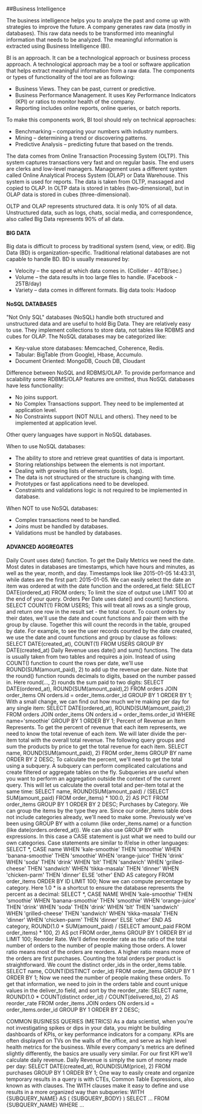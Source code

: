 ##Business Intelligence

The business intelligence helps you to analyze the past and come up with strategies to improve the future.
A company generates raw data (mostly in databases). This raw data needs to be transformed into meaningful information that needs to be analyzed. The meaningful information is extracted using Business Intelligence (BI).

BI is an approach. It can be a technological approach or business process approach. A technological approach may be a tool or software application that helps extract meaningful information from a raw data. The components or types of functionality of the tool are as following:
-	Business Views. They can be past, current or predictive.
-	Business Performance Management. It uses Key Performance Indicators (KPI) or ratios to monitor health of the company.
-	Reporting includes online reports, online queries, or batch reports.

To make this components work, BI tool should rely on technical approaches:
-	Benchmarking – comparing your numbers with industry numbers.
-	Mining – determining a trend or discovering patterns.
-	Predictive Analysis – predicting future that based on the trends. 

The data comes from Online Transaction Processing System (OLTP). This system captures transactions very fast and on regular basis. The end users are clerks and low-level managers. Management uses a different system called Online Analytical Process System (OLAP) or Data Warehouse. This system is used for reports. The data is taken from OLTP, massaged and copied to OLAP.
In OLTP data is stored in tables (two-dimensional), but in OLAP data is stored in cubes (three-dimensional).

OLTP and OLAP represents structured data. It is only 10% of all data. Unstructured data, such as logs, chats, social media, and correspondence, also called Big Data represents 90% of all data.

#### BIG DATA
Big data is difficult to process by traditional system (send, view, or edit). Big Data (BD) is organization-specific. Traditional relational databases are not capable to handle BD. BD is usually measured by:
-	Velocity – the speed at which data comes in. (Collider - 40TB/sec.)
-	Volume – the data results in too large files to handle. (Facebook - 25TB/day)
-	Variety – data comes in different formats.
Big data tools:
Hadoop

#### NoSQL DATABASES
"Not Only SQL" databases (NoSQL) handle both structured and unstructured data and are useful to hold Big Data. They are relatively easy to use. They implement collections to store data, not tables like RDBMS and cubes for OLAP. The NoSQL databases may be categorized like:
-	Key-value store databases: Memcached, Coherence, Redis.
-	Tabular: BigTable (from Google), Hbase, Accumulo.
-	Document Oriented: MongoDB, Couch DB, Cloudant

Difference between NoSQL and RDBMS/OLAP.
To provide performance and scalability some RDBMS/OLAP features are omitted, thus NoSQL databases have less functionality:
-	No joins support.
-	No Complex Transactions support. They need to be implemented at application level.
-	No Constraints support (NOT NULL and others). They need to be implemented at application level.

Other query languages have support in NoSQL databases.

When to use NoSQL databases:
-	The ability to store and retrieve great quantities of data is important.
-	Storing relationships between the elements is not important.
-	Dealing with growing lists of elements (posts, logs).
-	The data is not structured or the structure is changing with time.
-	Prototypes or fast applications need to be developed.
-	Constraints and validations logic is not required to be implemented in database.

When NOT to use NoSQL databases:
-	Complex transactions need to be handled.
-	Joins must be handled by databases.
-	Validations must be handled by databases.

#### ADVANCED AGGREGATES
Daily Count uses date() function. To get the Daily Metrics we need the date. Most dates in databases are timestamps, which have hours and minutes, as well as the year, month, and day. Timestamps look like 2015-01-05 14:43:31, while dates are the first part: 2015-01-05. We can easily select the date an item was ordered at with the date function and the ordered_at field:
SELECT DATE(ordered_at)
FROM orders;
To limit the size of output use LIMIT 100 at the end of your query.
Orders Per Date uses date() and count() functions. 
SELECT COUNT(1)
FROM USERS;
This will treat all rows as a single group, and return one row in the result set - the total count. To count orders by their dates, we'll use the date and count functions and pair them with the group by clause. Together this will count the records in the table, grouped by date. For example, to see the user records counted by the date created, we use the date and count functions and group by clause as follows:
SELECT DATE(created_at), COUNT(1)
FROM USERS
GROUP BY DATE(created_at)
Daily Revenue uses date() and sum() functions. The data is usually taken from two tables and requires a join. Instead of using COUNT() function to count the rows per date, we'll use ROUND(SUM(amount_paid), 2) to add up the revenue per date. Note that the round() function rounds decimals to digits, based on the number passed in. Here round(..., 2) rounds the sum paid to two digits:
SELECT DATE(ordered_at), ROUND(SUM(amount_paid),2)
FROM orders
JOIN order_items ON orders.id = order_items.order_id
GROUP BY 1
ORDER BY 1;
With a small change, we can find out how much we're making per day for any single item:
SELECT DATE(ordered_at), ROUND(SUM(amount_paid),2)
FROM orders
JOIN order_items ON orders.id = order_items.order_id
WHERE name='smoothie'
GROUP BY 1
ORDER BY 1;
Percent of Revenue an Item Represents. To get the percent of revenue that each item represents, we need to know the total revenue of each item. We will later divide the per-item total with the overall total revenue.
The following query groups and sum the products by price to get the total revenue for each item. 
SELECT name, ROUND(SUM(amount_paid), 2)
FROM order_items
GROUP BY name
ORDER BY 2 DESC;
To calculate the percent, we'll need to get the total using a subquery. A subquery can perform complicated calculations and create filtered or aggregate tables on the fly. Subqueries are useful when you want to perform an aggregation outside the context of the current query. This will let us calculate the overall total and per-item total at the same time:
SELECT name, ROUND(SUM(amount_paid) /
  (SELECT SUM(amount_paid) FROM order_items) * 100.0, 2) AS PCT
FROM order_items
GROUP BY 1
ORDER BY 2 DESC;
Purchases by Category. We can group the items by the type they are. Since our order_items table does not include categories already, we'll need to make some. Previously we've been using GROUP BY with a column (like order_items.name) or a function (like date(orders.ordered_at)). We can also use GROUP BY with expressions. In this case a CASE statement is just what we need to build our own categories. Case statements are similar to if/else in other languages:
SELECT *,
  CASE name
    WHEN 'kale-smoothie'    THEN 'smoothie'
    WHEN 'banana-smoothie'  THEN 'smoothie'
    WHEN 'orange-juice'     THEN 'drink'
    WHEN 'soda'             THEN 'drink'
    WHEN 'blt'              THEN 'sandwich'
    WHEN 'grilled-cheese'   THEN 'sandwich'
    WHEN 'tikka-masala'     THEN 'dinner'
    WHEN 'chicken-parm'     THEN 'dinner'
     ELSE 'other'
  END AS category
FROM order_items
ORDER BY ID
LIMIT 100;
Now we can compute percentage by category. Here 1.0 * is a shortcut to ensure the database represents the percent as a decimal:
SELECT *,
CASE NAME
    WHEN 'kale-smoothie'    THEN 'smoothie'
    WHEN 'banana-smoothie'  THEN 'smoothie'
    WHEN 'orange-juice'     THEN 'drink'
    WHEN 'soda'             THEN 'drink'
    WHEN 'blt'              THEN 'sandwich'
    WHEN 'grilled-cheese'   THEN 'sandwich'
    WHEN 'tikka-masala'     THEN 'dinner'
    WHEN 'chicken-parm'     THEN 'dinner'
     ELSE 'other'
  END AS category, ROUND(1.0 * SUM(amount_paid) /
    (SELECT amount_paid FROM order_items) * 100, 2) AS pct
FROM order_items
GROUP BY 1
ORDER BY id
LIMIT 100;
Reorder Rate. We'll define reorder rate as the ratio of the total number of orders to the number of people making those orders. A lower ratio means most of the orders are reorders. A higher ratio means more of the orders are first purchases. Counting the total orders per product is straightforward. We count the distinct order_ids in the order_items table.
SELECT name, COUNT(DISTINCT order_id)
FROM order_items
GROUP BY 1
ORDER BY 1;
Now we need the number of people making these orders. To get that information, we need to join in the orders table and count unique values in the deliver_to field, and sort by the reorder_rate:
SELECT name, ROUND(1.0 * COUNT(distinct order_id) /
  COUNT(delivered_to), 2) AS reorder_rate
FROM order_items
JOIN orders ON orders.id = order_items.order_id
GROUP BY 1
ORDER BY 2 DESC;

COMMON BUSINESS QUERIES (METRICS)
As a data scientist, when you're not investigating spikes or dips in your data, you might be building dashboards of KPIs, or key performance indicators for a company. KPIs are often displayed on TVs on the walls of the office, and serve as high level health metrics for the business. While every company's metrics are defined slightly differently, the basics are usually very similar.
For our first KPI we'll calculate daily revenue. Daily Revenue is simply the sum of money made per day: 
SELECT DATE(created_at), ROUND(SUM(price), 2)
FROM purchases
GROUP BY 1
ORDER BY 1;
One way to easily create and organize temporary results in a query is with CTEs, Common Table Expressions, also known as with clauses. The WITH clauses make it easy to define and use results in a more organized way than subqueries:
  WITH {SUBQUERY_NAME} AS (
    {SUBQUERY_BODY}
  )
  SELECT ...
  FROM {SUBQUERY_NAME}
  WHERE ...

